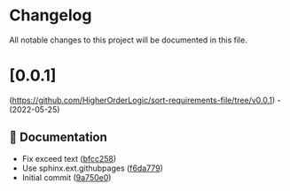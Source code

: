 # Changelog

All notable changes to this project will be documented in this file.

# [0.0.1]
(https://github.com/HigherOrderLogic/sort-requirements-file/tree/v0.0.1) - (2022-05-25)

## 📝 Documentation

- Fix exceed text ([bfcc258](https://github.com/HigherOrderLogic/sort-requirements-file/commit/bfcc258193cc59d02461022efb1cc68100e49765))
- Use sphinx.ext.githubpages ([f6da779](https://github.com/HigherOrderLogic/sort-requirements-file/commit/f6da779a5dc56aaeb6a1f8c66e80e9fef578541e))
- Initial commit ([9a750e0](https://github.com/HigherOrderLogic/sort-requirements-file/commit/9a750e02d6a36b85edbe5081147939ff7e4eccf7))


